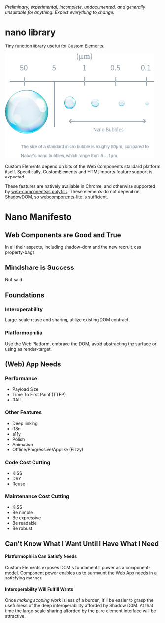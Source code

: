 _Preliminary, experimental, incomplete, undocumented, and generally unsuitable for anything. Expect everything to change._

# nano library

Tiny function library useful for Custom Elements.

![relative sizes](assets/size_matter.png)

Custom Elements depend on bits of the Web Components standard platform itself. Specifically, CustomElements and HTMLImports feature support is expected.

These features are natively available in Chrome, and otherwise supported by [web-componentsjs polyfills](https://github.com/webcomponents/webcomponentsjs). These elements do not depend on ShadowDOM, so [webcomponents-lite](https://polygit.org/components/webcomponentsjs/webcomponents.min.js) is sufficient.

# Nano Manifesto

## Web Components are Good and True

In all their aspects, including shadow-dom and the new recruit, css property-bags.

## Mindshare is Success

Nuf said.

## Foundations

### Interoperability
Large-scale reuse and sharing, utilize existing DOM contract.

### Platformophilia
Use the Web Platform, embrace the DOM, avoid abstracting the surface or using as render-target.
 
## (Web) App Needs

### Performance

- Payload Size
- Time To First Paint (TTFP)
- RAIL

### Other Features

- Deep linking
- i18n
- a11y
- Polish
- Animation
- Offline/Progressive/Applike (Fizzy)

### Code Cost Cutting

- KISS
- DRY
- Reuse

### Maintenance Cost Cutting

- KISS
- Be nimble
- Be expressive
- Be readable
- Be robust

## Can't Know What I Want Until I Have What I Need

#### Platformophilia Can Satisfy Needs

Custom Elements exposes DOM's fundamental power as a component-model. Component power enables us to surmount the Web App needs in a satisfying manner.

#### Interoperability Will Fulfill Wants

Once _making scoping work_ is less of a burden, it'll be easier to grasp the usefulness of the deep interoperability afforded by Shadow DOM. At that time the large-scale sharing afforded by the pure element interface will be attractive.






